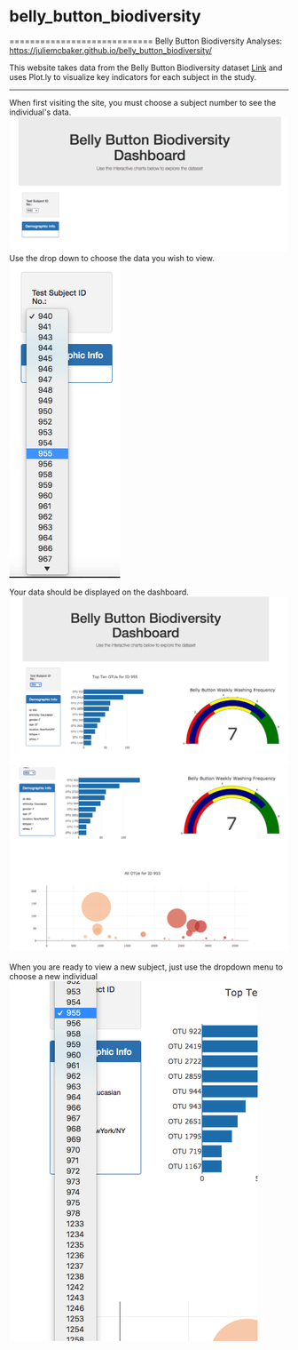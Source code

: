 # belly_button_biodiversity
============================
Belly Button Biodiversity Analyses: https://juliemcbaker.github.io/belly_button_biodiversity/

This website takes data from the Belly Button Biodiversity dataset [Link][6] and uses Plot.ly to visualize key indicators for each subject in the study. 

--------------------------------------

When first visiting the site, you must choose a subject number to see the individual's data.
![Image][1]
Use the drop down to choose the data you wish to view.
![Image][2]

Your data should be displayed on the dashboard.
![Image][3]
![Image][4]

When you are ready to view a new subject, just use the dropdown menu to choose a new individual
![Image][5]







[1]: https://github.com/juliemcbaker/belly_button_biodiversity/blob/master/images/initialization_page.png
[2]: https://github.com/juliemcbaker/belly_button_biodiversity/blob/master/images/choose_subject.png
[3]: https://github.com/juliemcbaker/belly_button_biodiversity/blob/master/images/report_pt1.png
[4]: https://github.com/juliemcbaker/belly_button_biodiversity/blob/master/images/report_pt2.png
[5]: https://github.com/juliemcbaker/belly_button_biodiversity/blob/master/images/choose_next.png
[6]: (http://robdunnlab.com/projects/belly-button-biodiversity/)
